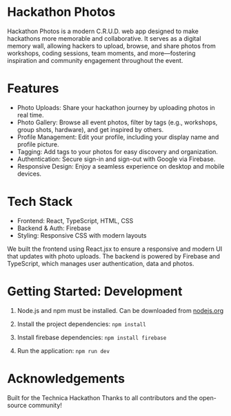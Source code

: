 # Hackathon Photos

Hackathon Photos is a modern C.R.U.D. web app designed to make hackathons more memorable and collaborative. It serves as a digital memory wall, allowing hackers to upload, browse, and share photos from workshops, coding sessions, team moments, and more—fostering inspiration and community engagement throughout the event.

# Features
- Photo Uploads: Share your hackathon journey by uploading photos in real time.
- Photo Gallery: Browse all event photos, filter by tags (e.g., workshops, group shots, hardware), and get inspired by others.
- Profile Management: Edit your profile, including your display name and profile picture.
- Tagging: Add tags to your photos for easy discovery and organization.
- Authentication: Secure sign-in and sign-out with Google via Firebase.
- Responsive Design: Enjoy a seamless experience on desktop and mobile devices.

# Tech Stack
- Frontend: React, TypeScript, HTML, CSS
- Backend & Auth: Firebase
- Styling: Responsive CSS with modern layouts

We built the frontend using React.jsx to ensure a responsive and modern UI that updates with photo uploads. The backend is powered by Firebase and TypeScript, which manages user authentication, data and photos.

# Getting Started: Development
1. Node.js and npm must be installed. Can be downloaded from [nodejs.org](www.nodejs.org)

2. Install the project dependencies: 
`npm install`

3. Install firebase dependencies: 
`npm install firebase`

4. Run the application: 
`npm run dev`

# Acknowledgements
Built for the Technica Hackathon
Thanks to all contributors and the open-source community!



